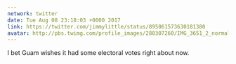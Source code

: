 ```yaml
---
network: twitter
date: Tue Aug 08 23:18:03 +0000 2017
link: https://twitter.com/jimmylittle/status/895061573630181380
avatar: http://pbs.twimg.com/profile_images/280307260/IMG_3651_2_normal.jpg
---
```


I bet Guam wishes it had some electoral votes right about now.

